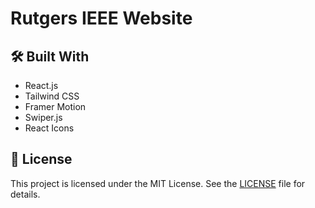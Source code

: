 # Rutgers IEEE Website

## 🛠️ Built With

- React.js
- Tailwind CSS
- Framer Motion
- Swiper.js
- React Icons

## 📝 License

This project is licensed under the MIT License. See the [LICENSE](LICENSE) file for details.




